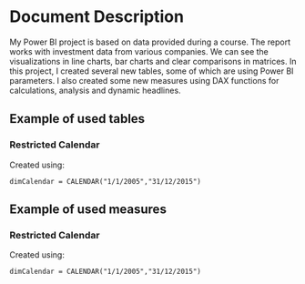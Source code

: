 # Document Description

My Power BI project is based on data provided during a course. The report works with investment data from various companies. We can see the visualizations in line charts, bar charts and clear comparisons in matrices. In this project, I created several new tables, some of which are using Power BI parameters. I also created some new measures using DAX functions for calculations, analysis and dynamic headlines.

## Example of used tables 

### Restricted Calendar

Created using:  
```DAX
dimCalendar = CALENDAR("1/1/2005","31/12/2015")
```

## Example of used measures

### Restricted Calendar

Created using:  
```DAX
dimCalendar = CALENDAR("1/1/2005","31/12/2015")
```
